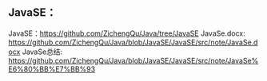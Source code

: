JavaSE：
---------------------------------------------------------------------------------------------------------------------------------------------------------------------------------------
JavaSE：https://github.com/ZichengQu/Java/tree/JavaSE
JavaSe.docx: https://github.com/ZichengQu/Java/blob/JavaSE/JavaSE/src/note/JavaSe.docx
JavaSe总结: https://github.com/ZichengQu/Java/blob/JavaSE/JavaSE/src/note/JavaSe%E6%80%BB%E7%BB%93
